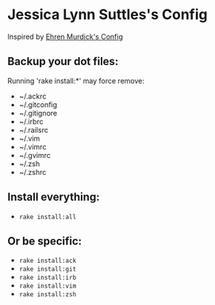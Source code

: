 # Jessica Lynn Suttles's Config
Inspired by [Ehren Murdick's Config](http://github.com/ehrenmurdick/config)

## Backup your dot files:

Running 'rake install:*' may force remove:

* ~/.ackrc
* ~/.gitconfig
* ~/.gitignore
* ~/.irbrc
* ~/.railsrc
* ~/.vim
* ~/.vimrc
* ~/.gvimrc
* ~/.zsh
* ~/.zshrc

## Install everything:

* `rake install:all`

## Or be specific:

* `rake install:ack`
* `rake install:git`
* `rake install:irb`
* `rake install:vim`
* `rake install:zsh`
